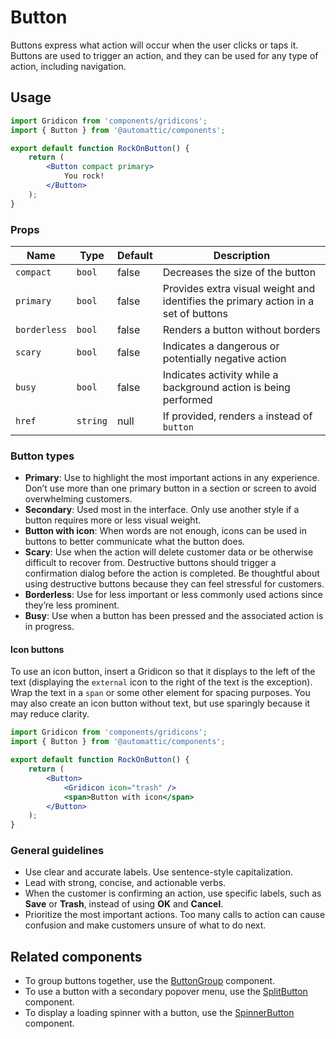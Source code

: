 # Button

Buttons express what action will occur when the user clicks or taps it. Buttons are used to trigger an action, and they can be used for any type of action, including navigation.

## Usage

```jsx
import Gridicon from 'components/gridicons';
import { Button } from '@automattic/components';

export default function RockOnButton() {
	return (
		<Button compact primary>
			You rock!
		</Button>
	);
}
```

### Props

| Name         | Type     | Default | Description                                                                        |
| ------------ | -------- | ------- | ---------------------------------------------------------------------------------- |
| `compact`    | `bool`   | false   | Decreases the size of the button                                                   |
| `primary`    | `bool`   | false   | Provides extra visual weight and identifies the primary action in a set of buttons |
| `borderless` | `bool`   | false   | Renders a button without borders                                                   |
| `scary`      | `bool`   | false   | Indicates a dangerous or potentially negative action                               |
| `busy`       | `bool`   | false   | Indicates activity while a background action is being performed                    |
| `href`       | `string` | null    | If provided, renders `a` instead of `button`                                       |

### Button types

- **Primary**: Use to highlight the most important actions in any experience. Don’t use more than one primary button in a section or screen to avoid overwhelming customers.
- **Secondary**: Used most in the interface. Only use another style if a button requires more or less visual weight.
- **Button with icon**: When words are not enough, icons can be used in buttons to better communicate what the button does.
- **Scary**: Use when the action will delete customer data or be otherwise difficult to recover from. Destructive buttons should trigger a confirmation dialog before the action is completed. Be thoughtful about using destructive buttons because they can feel stressful for customers.
- **Borderless**: Use for less important or less commonly used actions since they’re less prominent.
- **Busy**: Use when a button has been pressed and the associated action is in progress.

#### Icon buttons

To use an icon button, insert a Gridicon so that it displays to the left of the text (displaying the `external` icon to the right of the text is the exception). Wrap the text in a `span` or some other element for spacing purposes. You may also create an icon button without text, but use sparingly because it may reduce clarity.

```jsx
import Gridicon from 'components/gridicons';
import { Button } from '@automattic/components';

export default function RockOnButton() {
	return (
		<Button>
			<Gridicon icon="trash" />
			<span>Button with icon</span>
		</Button>
	);
}
```

### General guidelines

- Use clear and accurate labels. Use sentence-style capitalization.
- Lead with strong, concise, and actionable verbs.
- When the customer is confirming an action, use specific labels, such as **Save** or **Trash**, instead of using **OK** and **Cancel**.
- Prioritize the most important actions. Too many calls to action can cause confusion and make customers unsure of what to do next.

## Related components

- To group buttons together, use the [ButtonGroup](./button-group) component.
- To use a button with a secondary popover menu, use the [SplitButton](./split-button) component.
- To display a loading spinner with a button, use the [SpinnerButton](./spinner-button) component.
